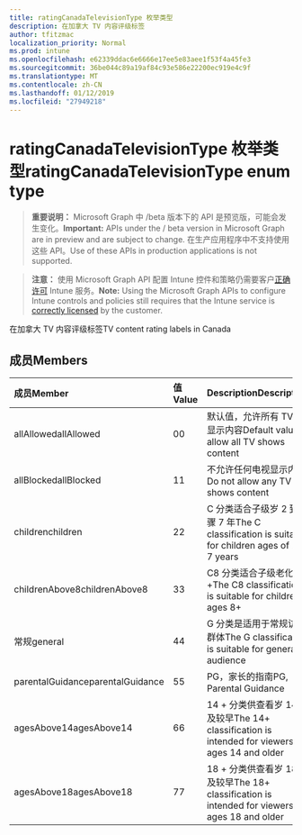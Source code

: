 ```yaml
---
title: ratingCanadaTelevisionType 枚举类型
description: 在加拿大 TV 内容评级标签
author: tfitzmac
localization_priority: Normal
ms.prod: intune
ms.openlocfilehash: e62339ddac6e6666e17ee5e83aee1f53f4a45fe3
ms.sourcegitcommit: 36be044c89a19af84c93e586e22200ec919e4c9f
ms.translationtype: MT
ms.contentlocale: zh-CN
ms.lasthandoff: 01/12/2019
ms.locfileid: "27949218"
---
```

# <a name="ratingcanadatelevisiontype-enum-type"></a><span data-ttu-id="6c03c-103">ratingCanadaTelevisionType 枚举类型</span><span class="sxs-lookup"><span data-stu-id="6c03c-103">ratingCanadaTelevisionType enum type</span></span>

> <span data-ttu-id="6c03c-104">**重要说明：** Microsoft Graph 中 /beta 版本下的 API 是预览版，可能会发生变化。</span><span class="sxs-lookup"><span data-stu-id="6c03c-104">**Important:** APIs under the / beta version in Microsoft Graph are in preview and are subject to change.</span></span> <span data-ttu-id="6c03c-105">在生产应用程序中不支持使用这些 API。</span><span class="sxs-lookup"><span data-stu-id="6c03c-105">Use of these APIs in production applications is not supported.</span></span>

> <span data-ttu-id="6c03c-106">**注意：** 使用 Microsoft Graph API 配置 Intune 控件和策略仍需要客户[正确许可](https://go.microsoft.com/fwlink/?linkid=839381) Intune 服务。</span><span class="sxs-lookup"><span data-stu-id="6c03c-106">**Note:** Using the Microsoft Graph APIs to configure Intune controls and policies still requires that the Intune service is [correctly licensed](https://go.microsoft.com/fwlink/?linkid=839381) by the customer.</span></span>

<span data-ttu-id="6c03c-107">在加拿大 TV 内容评级标签</span><span class="sxs-lookup"><span data-stu-id="6c03c-107">TV content rating labels in Canada</span></span>
## <a name="members"></a><span data-ttu-id="6c03c-108">成员</span><span class="sxs-lookup"><span data-stu-id="6c03c-108">Members</span></span>
|<span data-ttu-id="6c03c-109">成员</span><span class="sxs-lookup"><span data-stu-id="6c03c-109">Member</span></span>|<span data-ttu-id="6c03c-110">值</span><span class="sxs-lookup"><span data-stu-id="6c03c-110">Value</span></span>|<span data-ttu-id="6c03c-111">Description</span><span class="sxs-lookup"><span data-stu-id="6c03c-111">Description</span></span>|
|:---|:---|:---|
|<span data-ttu-id="6c03c-112">allAllowed</span><span class="sxs-lookup"><span data-stu-id="6c03c-112">allAllowed</span></span>|<span data-ttu-id="6c03c-113">0</span><span class="sxs-lookup"><span data-stu-id="6c03c-113">0</span></span>|<span data-ttu-id="6c03c-114">默认值，允许所有 TV 都显示内容</span><span class="sxs-lookup"><span data-stu-id="6c03c-114">Default value, allow all TV shows content</span></span>|
|<span data-ttu-id="6c03c-115">allBlocked</span><span class="sxs-lookup"><span data-stu-id="6c03c-115">allBlocked</span></span>|<span data-ttu-id="6c03c-116">1</span><span class="sxs-lookup"><span data-stu-id="6c03c-116">1</span></span>|<span data-ttu-id="6c03c-117">不允许任何电视显示内容</span><span class="sxs-lookup"><span data-stu-id="6c03c-117">Do not allow any TV shows content</span></span>|
|<span data-ttu-id="6c03c-118">children</span><span class="sxs-lookup"><span data-stu-id="6c03c-118">children</span></span>|<span data-ttu-id="6c03c-119">2</span><span class="sxs-lookup"><span data-stu-id="6c03c-119">2</span></span>|<span data-ttu-id="6c03c-120">C 分类适合子级岁 2 到步骤 7 年</span><span class="sxs-lookup"><span data-stu-id="6c03c-120">The C classification is suitable for children ages of 2 to 7 years</span></span>|
|<span data-ttu-id="6c03c-121">childrenAbove8</span><span class="sxs-lookup"><span data-stu-id="6c03c-121">childrenAbove8</span></span>|<span data-ttu-id="6c03c-122">3</span><span class="sxs-lookup"><span data-stu-id="6c03c-122">3</span></span>|<span data-ttu-id="6c03c-123">C8 分类适合子级老化 8 +</span><span class="sxs-lookup"><span data-stu-id="6c03c-123">The C8 classification is suitable for children ages 8+</span></span>|
|<span data-ttu-id="6c03c-124">常规</span><span class="sxs-lookup"><span data-stu-id="6c03c-124">general</span></span>|<span data-ttu-id="6c03c-125">4</span><span class="sxs-lookup"><span data-stu-id="6c03c-125">4</span></span>|<span data-ttu-id="6c03c-126">G 分类是适用于常规访问群体</span><span class="sxs-lookup"><span data-stu-id="6c03c-126">The G classification is suitable for general audience</span></span>|
|<span data-ttu-id="6c03c-127">parentalGuidance</span><span class="sxs-lookup"><span data-stu-id="6c03c-127">parentalGuidance</span></span>|<span data-ttu-id="6c03c-128">5</span><span class="sxs-lookup"><span data-stu-id="6c03c-128">5</span></span>|<span data-ttu-id="6c03c-129">PG，家长的指南</span><span class="sxs-lookup"><span data-stu-id="6c03c-129">PG, Parental Guidance</span></span>|
|<span data-ttu-id="6c03c-130">agesAbove14</span><span class="sxs-lookup"><span data-stu-id="6c03c-130">agesAbove14</span></span>|<span data-ttu-id="6c03c-131">6</span><span class="sxs-lookup"><span data-stu-id="6c03c-131">6</span></span>|<span data-ttu-id="6c03c-132">14 + 分类供查看岁 14 及较早</span><span class="sxs-lookup"><span data-stu-id="6c03c-132">The 14+ classification is intended for viewers ages 14 and older</span></span>|
|<span data-ttu-id="6c03c-133">agesAbove18</span><span class="sxs-lookup"><span data-stu-id="6c03c-133">agesAbove18</span></span>|<span data-ttu-id="6c03c-134">7</span><span class="sxs-lookup"><span data-stu-id="6c03c-134">7</span></span>|<span data-ttu-id="6c03c-135">18 + 分类供查看岁 18 及较早</span><span class="sxs-lookup"><span data-stu-id="6c03c-135">The 18+ classification is intended for viewers ages 18 and older</span></span>|





